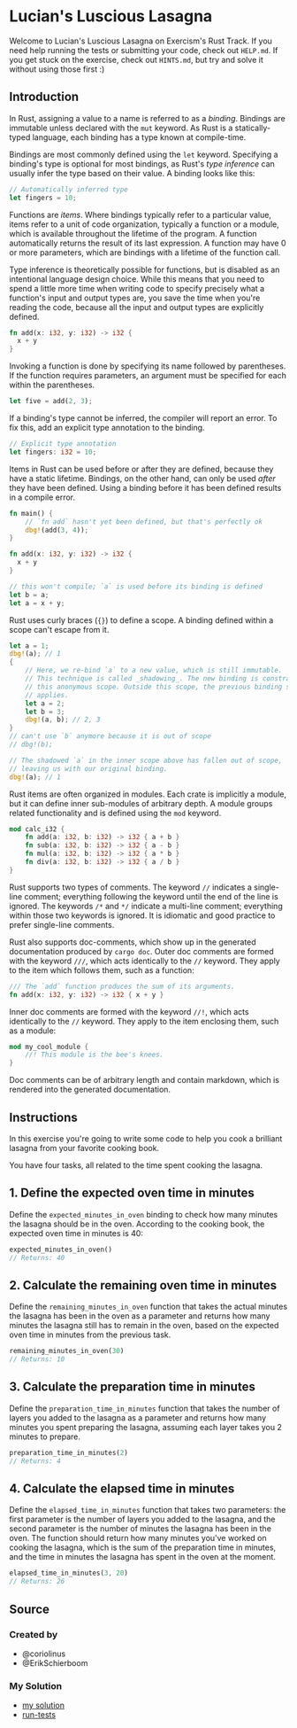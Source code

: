 # Lucian's Luscious Lasagna

Welcome to Lucian's Luscious Lasagna on Exercism's Rust Track.
If you need help running the tests or submitting your code, check out `HELP.md`.
If you get stuck on the exercise, check out `HINTS.md`, but try and solve it without using those first :)

## Introduction

In Rust, assigning a value to a name is referred to as a _binding_. Bindings are immutable unless declared with the `mut` keyword. As Rust is a statically-typed language, each binding has a type known at compile-time.

Bindings are most commonly defined using the `let` keyword. Specifying a binding's type is optional for most bindings, as Rust's _type inference_ can usually infer the type based on their value. A binding looks like this:

```rust
// Automatically inferred type
let fingers = 10;
```

Functions are _items_. Where bindings typically refer to a particular value, items refer to a unit of code organization, typically a function or a module, which is available throughout the lifetime of the program. A function automatically returns the result of its last expression. A function may have 0 or more parameters, which are bindings with a lifetime of the function call.

Type inference is theoretically possible for functions, but is disabled as an intentional language design choice. While this means that you need to spend a little more time when writing code to specify precisely what a function's input and output types are, you save the time when you're reading the code, because all the input and output types are explicitly defined.

```rust
fn add(x: i32, y: i32) -> i32 {
  x + y
}
```

Invoking a function is done by specifying its name followed by parentheses. If the function requires parameters, an argument must be specified for each within the parentheses.

```rust
let five = add(2, 3);
```

If a binding's type cannot be inferred, the compiler will report an error. To fix this, add an explicit type annotation to the binding.

```rust
// Explicit type annotation
let fingers: i32 = 10;
```

Items in Rust can be used before or after they are defined, because they have a static lifetime. Bindings, on the other hand, can only be used _after_ they have been defined. Using a binding before it has been defined results in a compile error.

```rust
fn main() {
    // `fn add` hasn't yet been defined, but that's perfectly ok
    dbg!(add(3, 4));
}

fn add(x: i32, y: i32) -> i32 {
  x + y
}
```

```rust
// this won't compile; `a` is used before its binding is defined
let b = a;
let a = x + y;
```

Rust uses curly braces (`{}`) to define a scope. A binding defined within a scope can't escape from it.

```rust
let a = 1;
dbg!(a); // 1
{
    // Here, we re-bind `a` to a new value, which is still immutable.
    // This technique is called _shadowing_. The new binding is constrained to
    // this anonymous scope. Outside this scope, the previous binding still
    // applies.
    let a = 2;
    let b = 3;
    dbg!(a, b); // 2, 3
}
// can't use `b` anymore because it is out of scope
// dbg!(b);

// The shadowed `a` in the inner scope above has fallen out of scope,
// leaving us with our original binding.
dbg!(a); // 1
```

Rust items are often organized in modules. Each crate is implicitly a module, but it can define inner sub-modules of arbitrary depth. A module groups related functionality and is defined using the `mod` keyword.

```rust
mod calc_i32 {
    fn add(a: i32, b: i32) -> i32 { a + b }
    fn sub(a: i32, b: i32) -> i32 { a - b }
    fn mul(a: i32, b: i32) -> i32 { a * b }
    fn div(a: i32, b: i32) -> i32 { a / b }
}
```

Rust supports two types of comments. The keyword `//` indicates a single-line comment; everything following the keyword until the end of the line is ignored. The keywords `/*` and `*/` indicate a multi-line comment; everything within those two keywords is ignored. It is idiomatic and good practice to prefer single-line comments.

Rust also supports doc-comments, which show up in the generated documentation produced by `cargo doc`. Outer doc comments are formed with the keyword `///`, which acts identically to the `//` keyword. They apply to the item which follows them, such as a function:

```rust
/// The `add` function produces the sum of its arguments.
fn add(x: i32, y: i32) -> i32 { x + y }
```

Inner doc comments are formed with the keyword `//!`, which acts identically to the `//` keyword. They apply to the item enclosing them, such as a module:

```rust
mod my_cool_module {
    //! This module is the bee's knees.
}
```

Doc comments can be of arbitrary length and contain markdown, which is rendered into the generated documentation.

## Instructions

In this exercise you're going to write some code to help you cook a brilliant lasagna from your favorite cooking book.

You have four tasks, all related to the time spent cooking the lasagna.

## 1. Define the expected oven time in minutes

Define the `expected_minutes_in_oven` binding to check how many minutes the lasagna should be in the oven. According to the cooking book, the expected oven time in minutes is 40:

```rust
expected_minutes_in_oven()
// Returns: 40
```

## 2. Calculate the remaining oven time in minutes

Define the `remaining_minutes_in_oven` function that takes the actual minutes the lasagna has been in the oven as a parameter and returns how many minutes the lasagna still has to remain in the oven, based on the expected oven time in minutes from the previous task.

```rust
remaining_minutes_in_oven(30)
// Returns: 10
```

## 3. Calculate the preparation time in minutes

Define the `preparation_time_in_minutes` function that takes the number of layers you added to the lasagna as a parameter and returns how many minutes you spent preparing the lasagna, assuming each layer takes you 2 minutes to prepare.

```rust
preparation_time_in_minutes(2)
// Returns: 4
```

## 4. Calculate the elapsed time in minutes

Define the `elapsed_time_in_minutes` function that takes two parameters: the first parameter is the number of layers you added to the lasagna, and the second parameter is the number of minutes the lasagna has been in the oven. The function should return how many minutes you've worked on cooking the lasagna, which is the sum of the preparation time in minutes, and the time in minutes the lasagna has spent in the oven at the moment.

```rust
elapsed_time_in_minutes(3, 20)
// Returns: 26
```

## Source

### Created by

- @coriolinus
- @ErikSchierboom

### My Solution

- [my solution](./src/lib.rs)
- [run-tests](./run-tests-rust.txt)
